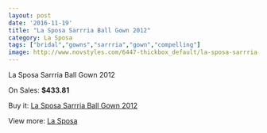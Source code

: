 ```yaml
---
layout: post
date: '2016-11-19'
title: "La Sposa Sarrria Ball Gown 2012"
category: La Sposa
tags: ["bridal","gowns","sarrria","gown","compelling"]
image: http://www.novstyles.com/6447-thickbox_default/la-sposa-sarrria-ball-gown-2012.jpg
---
```

La Sposa Sarrria Ball Gown 2012

On Sales: **$433.81**
<a href="https://www.novstyles.com/en/la-sposa/4225-la-sposa-sarrria-ball-gown-2012.html"><amp-img layout="responsive" width="600" height="600" src="//www.novstyles.com/6447-thickbox_default/la-sposa-sarrria-ball-gown-2012.jpg" alt="La Sposa Sarrria Ball Gown 2012 0" /></a>

Buy it: [La Sposa Sarrria Ball Gown 2012](https://www.novstyles.com/en/la-sposa/4225-la-sposa-sarrria-ball-gown-2012.html "La Sposa Sarrria Ball Gown 2012")

View more: [La Sposa](https://www.novstyles.com/en/23-la-sposa "La Sposa")